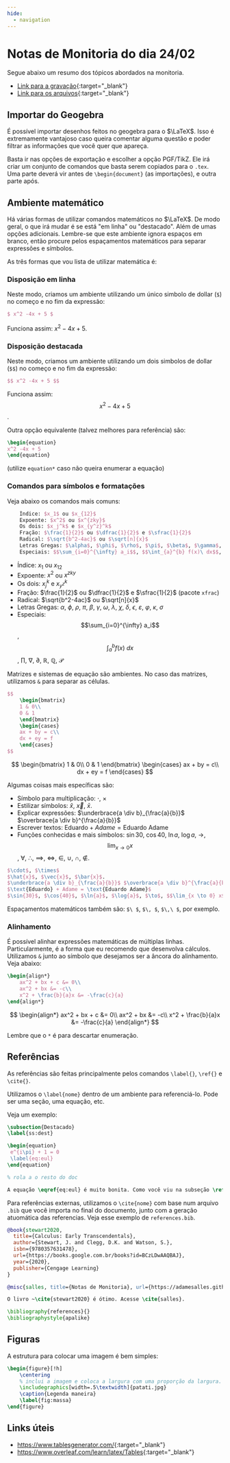 ```yaml
---
hide:
  - navigation
---
```



# Notas de Monitoria do dia 24/02

Segue abaixo um resumo dos tópicos abordados na monitoria.

- [Link para a gravação](https://youtu.be/taxDMMX-lSs){:target="_blank"}
- [Link para os arquivos](https://github.com/adamesalles/edu/tree/main/resources/2022/introcomp/24-02){:target="_blank"}

## Importar do Geogebra

É possível importar desenhos feitos no geogebra para o $\LaTeX$. Isso é extremamente vantajoso caso queira comentar alguma questão e poder filtrar as informações que você quer que apareça.

Basta ir nas opções de exportação e escolher a opção PGF/TikZ. Ele irá criar um conjunto de comandos que basta serem copiados para o `.tex`. Uma parte deverá vir antes de `\begin{document}` (as importações), e outra parte após.

## Ambiente matemático

Há várias formas de utilizar comandos matemáticos no $\LaTeX$. De modo geral, o que irá mudar é se está "em linha" ou "destacado". Além de umas opções adicionais. 
Lembre-se que este ambiente ignora espaços em branco, então procure pelos espaçamentos matemáticos para separar expressões e símbolos.


As três formas que vou lista de utilizar matemática é:

### Disposição em linha

Neste modo, criamos um ambiente utilizando um único simbolo de dollar (`$`) no começo e no fim da expressão: 

```tex
$ x^2 -4x + 5 $
```

Funciona assim: $x^2 -4x + 5$.

### Disposição destacada

Neste modo, criamos um ambiente utilizando um dois simbolos de dollar (`$$`) no começo e no fim da expressão: 

```tex
$$ x^2 -4x + 5 $$
```

Funciona assim: $$x^2 -4x + 5$$.

Outra opção equivalente (talvez melhores para referência) são:

```tex
\begin{equation}
x^2 -4x + 5 
\end{equation}
```

(utilize `equation*` caso não queira enumerar a equação)

### Comandos para símbolos e formatações

Veja abaixo os comandos mais comuns:

```tex
    Índice: $x_1$ ou $x_{12}$
    Expoente: $x^2$ ou $x^{zky}$
    Os dois: $x_j^k$ e $x_{y^z}^k$
    Fração: $\frac{1}{2}$ ou $\dfrac{1}{2}$ e $\sfrac{1}{2}$
    Radical: $\sqrt{b^2-4ac}$ ou $\sqrt[n]{x}$
    Letras Gregas: $\alpha$, $\phi$, $\rho$, $\pi$, $\beta$, $\gamma$, $\omega$, $\lambda$, $\chi$, $\delta$, $\epsilon$, $\varepsilon$, $\varphi$, $\kappa$, $\sigma$
    Especiais: $$\sum_{i=0}^{\infty} a_i$$, $$\int_{a}^{b} f(x)\ dx$$, $\prod$, $\nabla$, $\partial$, $\mathbb{R}$, $\mathbb{Q}$, $\mathcal{P}$ 
```

 - Índice: $x_1$ ou $x_{12}$
 - Expoente: $x^2$ ou $x^{zky}$
 - Os dois: $x_j^k$ e $x_{y^z}^k$
 - Fração: $\frac{1}{2}$ ou $\dfrac{1}{2}$ e $\sfrac{1}{2}$ (pacote `xfrac`)
 - Radical: $\sqrt{b^2-4ac}$ ou $\sqrt[n]{x}$
 - Letras Gregas: $\alpha$, $\phi$, $\rho$, $\pi$, $\beta$, $\gamma$, $\omega$, $\lambda$, $\chi$, $\delta$, $\epsilon$, $\varepsilon$, $\varphi$, $\kappa$, $\sigma$
 - Especiais: $$\sum_{i=0}^{\infty} a_i$$, $$\int_{a}^{b} f(x)\ dx$$, $\prod$, $\nabla$, $\partial$, $\mathbb{R}$, $\mathbb{Q}$, $\mathcal{P}$ 

Matrizes e sistemas de equação são ambientes. No caso das matrizes, utilizamos `&` para separar as células.

```tex
$$
    \begin{bmatrix}
    1 & 0\\
    0 & 1
    \end{bmatrix}
    \begin{cases}
    ax + by = c\\
    dx + ey = f
    \end{cases}
$$
```

$$
    \begin{bmatrix}
    1 & 0\\
    0 & 1
    \end{bmatrix}
    \begin{cases}
    ax + by = c\\
    dx + ey = f
    \end{cases}
$$

Algumas coisas mais específicas são:

 - Símbolo para multiplicação: $\cdot$, $\times$
 - Estilizar símbolos: $\hat{x}$, $\vec{x}$, $\bar{x}$.
 - Explicar expressões: $\underbrace{a \div b}_{\frac{a}{b}}$ $\overbrace{a \div b}^{\frac{a}{b}}$
 - Escrever textos: $\text{Eduardo} + Adame = \text{Eduardo Adame}$ 
 - Funções conhecidas e mais símbolos: $\sin{30}$, $\cos{40}$, $\ln{a}$, $\log{a}$, $\to$, $$\lim_{x \to 0} x$$, $\forall$, $\therefore$, $\implies$, $\iff$, $\in$, $\cup$, $\cap$, $\not\in$.

```tex
$\cdot$, $\times$
$\hat{x}$, $\vec{x}$, $\bar{x}$.
$\underbrace{a \div b}_{\frac{a}{b}}$ $\overbrace{a \div b}^{\frac{a}{b}}$
$\text{Eduardo} + Adame = \text{Eduardo Adame}$ 
$\sin{30}$, $\cos{40}$, $\ln{a}$, $\log{a}$, $\to$, $$\lim_{x \to 0} x$$, $\forall$, $\therefore$, $\implies$, $\iff$, $\in$, $\cup$, $\cap$, $\not\in$.
```

Espaçamentos matemáticos também são: `$\ $`, `$\, $`, `$\,\ $`, por exemplo.

### Alinhamento

É possível alinhar expressões matemáticas de múltiplas linhas. Particularmente, é a forma que eu recomendo que desenvolva cálculos. Utilizamos `&` junto ao símbolo que desejamos ser a âncora do alinhamento. Veja abaixo:

```tex
\begin{align*}
    ax^2 + bx + c &= 0\\
    ax^2 + bx &= -c\\
    x^2 + \frac{b}{a}x &= -\frac{c}{a}
\end{align*}
```

$$
\begin{align*}
    ax^2 + bx + c &= 0\\
    ax^2 + bx &= -c\\
    x^2 + \frac{b}{a}x &= -\frac{c}{a}
\end{align*}
$$

Lembre que o `*` é para descartar enumeração.

## Referências

As referências são feitas principalmente pelos comandos `\label{}`, `\ref{}` e `\cite{}`. 

Utilizamos o `\label{nome}` dentro de um ambiente para referenciá-lo. Pode ser uma seção, uma equação, etc.

Veja um exemplo:

```tex
\subsection{Destacado}
\label{ss:dest}

\begin{equation}
 e^{i\pi} + 1 = 0
 \label{eq:eul}
\end{equation}

% rola a o resto do doc

A equação \eqref{eq:eul} é muito bonita. Como você viu na subseção \ref{ss:dest}.
```

Para referências externas, utilizamos o `\cite{nome}` com base num arquivo `.bib` que você  importa no final do documento, junto com a geração atuomática das referencias. Veja esse exemplo de `references.bib`.

```bib
@book{stewart2020,
  title={Calculus: Early Transcendentals},
  author={Stewart, J. and Clegg, D.K. and Watson, S.},
  isbn={9780357631478},
  url={https://books.google.com.br/books?id=BCzLDwAAQBAJ},
  year={2020},
  publisher={Cengage Learning}
}

@misc{salles, title={Notas de Monitoria}, url={https://adamesalles.github.io/edu/}, journal={Monitorias do Adame}, publisher={FGV}, author={Salles, Eduardo Adame}, year={2022} }
```

```tex
O livro ~\cite{stewart2020} é ótimo. Acesse \cite{salles}.

\bibliography{references}{}
\bibliographystyle{apalike}
```

## Figuras

A estrutura para colocar uma imagem é bem simples:

```tex
\begin{figure}[!h]
    \centering
    % inclui a imagem e coloca a largura com uma proporção da largura.
    \includegraphics[width=.5\textwidth]{patati.jpg}
    \caption{Legenda maneira}
    \label{fig:massa}
\end{figure}
```

## Links úteis

- <https://www.tablesgenerator.com/>{:target="_blank"}
- <https://www.overleaf.com/learn/latex/Tables>{:target="_blank"}